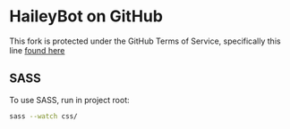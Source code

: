 # HaileyBot on GitHub
This fork is protected under the GitHub Terms of Service, specifically this line [found here](https://help.github.com/articles/github-terms-of-service/#5-license-grant-to-other-users)

## SASS
To use SASS, run in project root:
```bash
sass --watch css/
```
